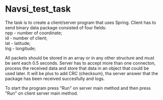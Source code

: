 # Navsi_test_task

The task is to create a client/server program that uses Spring. Client has to send binary data package consisted of four fields:  
npp - number of coordinate;  
id - number of client;    
lat - latitude;  
lng - longitude;

All packets should be stored in an array or in any other structure and must be sent each 0.5 seconds. Server has to accept more than one connecton, process the received data and store that data in an object that could be used later. It will be plus to add CRC (checksum), tha server answer that the package has been received succesfully and logs.

To start the program press "Run" on server main method and then press "Run" on client server main method.
